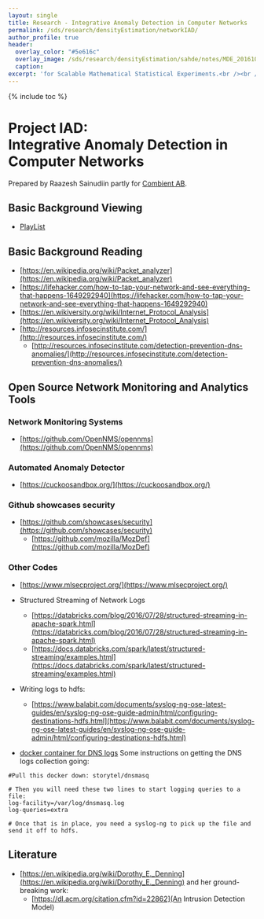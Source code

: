 ```yaml
---
layout: single
title: Research - Integrative Anomaly Detection in Computer Networks
permalink: /sds/research/densityEstimation/networkIAD/
author_profile: true
header:
  overlay_color: "#5e616c"
  overlay_image: /sds/research/densityEstimation/sahde/notes/MDE_20161010_141708_01.jpg
  caption: 
excerpt: 'for Scalable Mathematical Statistical Experiments.<br /><br /><br />'
---
```


{% include toc %}

# Project IAD:<br /> Integrative Anomaly Detection in Computer Networks

Prepared by Raazesh Sainudiin partly for [Combient AB](https://combient.com/).

## Basic Background Viewing

* [PlayList](https://www.youtube.com/playlist?list=PL_I1mOIPmfpbkPn3IoPiY6oGbtBiJ4wLS)

## Basic Background Reading

* [https://en.wikipedia.org/wiki/Packet_analyzer](https://en.wikipedia.org/wiki/Packet_analyzer)
* [https://lifehacker.com/how-to-tap-your-network-and-see-everything-that-happens-1649292940](https://lifehacker.com/how-to-tap-your-network-and-see-everything-that-happens-1649292940)
* [https://en.wikiversity.org/wiki/Internet_Protocol_Analysis](https://en.wikiversity.org/wiki/Internet_Protocol_Analysis)
* [http://resources.infosecinstitute.com/](http://resources.infosecinstitute.com/)
  * [http://resources.infosecinstitute.com/detection-prevention-dns-anomalies/](http://resources.infosecinstitute.com/detection-prevention-dns-anomalies/)

## Open Source Network Monitoring and Analytics Tools

### Network Monitoring Systems
* [https://github.com/OpenNMS/opennms](https://github.com/OpenNMS/opennms)

### Automated Anomaly Detector
* [https://cuckoosandbox.org/](https://cuckoosandbox.org/)

### Github showcases security

* [https://github.com/showcases/security](https://github.com/showcases/security)
  * [https://github.com/mozilla/MozDef](https://github.com/mozilla/MozDef)

### Other Codes

* [https://www.mlsecproject.org/](https://www.mlsecproject.org/)

* Structured Streaming of Network Logs
  * [https://databricks.com/blog/2016/07/28/structured-streaming-in-apache-spark.html](https://databricks.com/blog/2016/07/28/structured-streaming-in-apache-spark.html)
  * [https://docs.databricks.com/spark/latest/structured-streaming/examples.html](https://docs.databricks.com/spark/latest/structured-streaming/examples.html)

* Writing logs to hdfs:
  * [https://www.balabit.com/documents/syslog-ng-ose-latest-guides/en/syslog-ng-ose-guide-admin/html/configuring-destinations-hdfs.html](https://www.balabit.com/documents/syslog-ng-ose-latest-guides/en/syslog-ng-ose-guide-admin/html/configuring-destinations-hdfs.html)

* [docker container for DNS logs](https://hub.docker.com/r/storytel/dnsmasq/)
Some instructions on getting the DNS logs collection going:
```%sh
#Pull this docker down: storytel/dnsmasq

# Then you will need these two lines to start logging queries to a file: 
log-facility=/var/log/dnsmasq.log
log-queries=extra

# Once that is in place, you need a syslog-ng to pick up the file and send it off to hdfs.
```

## Literature

* [https://en.wikipedia.org/wiki/Dorothy_E._Denning](https://en.wikipedia.org/wiki/Dorothy_E._Denning) and her ground-breaking work:
    * [https://dl.acm.org/citation.cfm?id=22862](An Intrusion Detection Model)


